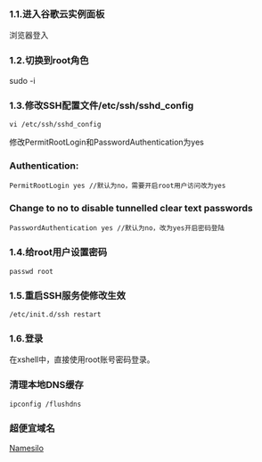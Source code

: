 ### 1.1.进入谷歌云实例面板
浏览器登入 

### 1.2.切换到root角色
sudo -i 

### 1.3.修改SSH配置文件/etc/ssh/sshd_config
    vi /etc/ssh/sshd_config

修改PermitRootLogin和PasswordAuthentication为yes

###  Authentication:
    PermitRootLogin yes //默认为no，需要开启root用户访问改为yes

### Change to no to disable tunnelled clear text passwords
    PasswordAuthentication yes //默认为no，改为yes开启密码登陆

### 1.4.给root用户设置密码
    passwd root

### 1.5.重启SSH服务使修改生效
    /etc/init.d/ssh restart

### 1.6.登录
在xshell中，直接使用root账号密码登录。


### 清理本地DNS缓存

    ipconfig /flushdns
    
### 超便宜域名
[Namesilo](https://www.namesilo.com/ )

